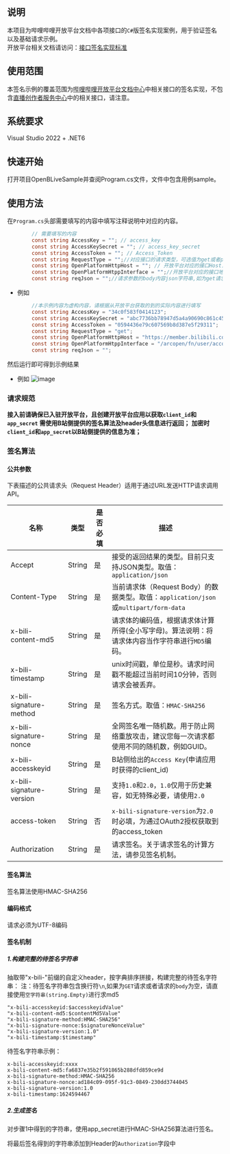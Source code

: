 ## 说明 
本项目为哔哩哔哩开放平台文档中各项接口的`C#`版签名实现案例，用于验证签名以及基础请求示例。  
开放平台相关文档请访问：[接口签名实现标准](https://open.bilibili.com/doc/4/8673959e-f7bb-56e6-6e68-d225f971b81b)

## 使用范围
本签名示例的覆盖范围为[哔哩哔哩开放平台文档中心](https://open.bilibili.com/doc)中相关接口的签名实现，不包含[直播创作者服务中心](https://open-live.bilibili.com/document/bdb1a8e5-a675-5bfe-41a9-7a7163f75dbf#h1-u5E73u53F0u4ECBu7ECD)中的相关接口，请注意。

## 系统要求

Visual Studio 2022 + .NET6

## 快速开始

打开项目OpenBLiveSample并查阅Program.cs文件，文件中包含用例sample。

## 使用方法
在`Program.cs`头部需要填写的内容中填写注释说明中对应的内容。
```C#
        // 需要填写的内容
        const string AccessKey = ""; // access_key
        const string AccessKeySecret = ""; // access_key_secret    
        const string AccessToken = ""; // Access_Token  
        const string RequestType = "";//对应接口的请求类型，可选值为get或者post
        const string OpenPlatformHttpHost = ""; // 开放平台对应的接口Host，例如接口地址为https://member.bilibili.com/arcopen/fn/user/account/info，则此处填写"https://member.bilibili.com"
        const string OpenPlatformHtppInterface = "";//开放平台对应的接口地址，例如接口地址为https://member.bilibili.com/arcopen/fn/user/account/info，则此处填写"/arcopen/fn/user/account/info"
        const string reqJson = "";//请求参数的body内容json字符串,如为get请求或者求参数为空则填写空字符串
```

- 例如
```C#
        //本示例内容为虚构内容，请根据从开放平台获取的到的实际内容进行填写
        const string AccessKey = "34c0f583f0414123";
        const string AccessKeySecret = "abc7736bb78947d5a4a90690c861c456"; 
        const string AccessToken = "0594436e79c607569b8d387e5f29311";
        const string RequestType = "get";
        const string OpenPlatformHttpHost = "https://member.bilibili.com"; 
        const string OpenPlatformHtppInterface = "/arcopen/fn/user/account/info";
        const string reqJson = "";
```

然后运行即可得到示例结果
- 例如
![image](https://github.com/user-attachments/assets/ce8d803f-c0b5-438e-ab20-c2812c6023bd)


### 请求规范
**接入前请确保已入驻开放平台，且创建开放平台应用以获取`client_id`和`app_secret`**
**需使用B站侧提供的签名算法及header头信息进行返回；**
**加密时`client_id`和`app_secret`以B站侧提供的信息为准；**



### 签名算法

#### 公共参数

下表描述的公共请求头（Request Header）适用于通过URL发送HTTP请求调用API。

| **名称**                 | **类型** | **是否必填** | **描述**                                                     |
| ------------------------ | -------- | ------------ | ------------------------------------------------------------ |
| Accept                   | String   | 是           | 接受的返回结果的类型。目前只支持JSON类型。取值：`application/json` |
| Content-Type             | String   | 是           | 当前请求体（Request Body）的数据类型。取值：`application/json`或`multipart/form-data` |
| x-bili-content-md5       | String   | 是           | 请求体的编码值，根据请求体计算所得(全小写字母)。算法说明：将请求体内容当作字符串进行`MD5`编码。 |
| x-bili-timestamp         | String   | 是           | unix时间戳，单位是秒。请求时间戳不能超过当前时间10分钟，否则请求会被丢弃。 |
| x-bili-signature-method  | String   | 是           | 签名方式。取值：`HMAC-SHA256`                                |
| x-bili-signature-nonce   | String   | 是           | 全网签名唯一随机数。用于防止网络重放攻击，建议您每一次请求都使用不同的随机数，例如GUID。 |
| x-bili-accesskeyid       | String   | 是           | B站侧给出的`Access Key`(申请应用时获得的client_id)                                        |
| x-bili-signature-version | String   | 是           | 支持`1.0`和`2.0`，`1.0`仅用于历史兼容，如无特殊必要，请使用`2.0` |
|access-token|String|否|`x-bili-signature-version`为`2.0`时必填，为通过OAuth2授权获取到的access_token|
| Authorization            | String   | 是           | 请求签名。关于请求签名的计算方法，请参见签名机制。           |

#### 签名算法

签名算法使用HMAC-SHA256



#### 编码格式

请求必须为UTF-8编码



#### 签名机制

##### 1.构建完整的待签名字符串

抽取带"x-bili-"前缀的自定义header，按字典排序拼接，构建完整的待签名字符串：
注：待签名字符串包含换行符`\n`,如果为`GET`请求或者请求的`body`为空，请直接使用`空字符串(string.Empty)`进行求md5

```Plain-text
"x-bili-accesskeyid:$accesskeyidValue"
"x-bili-content-md5:$contentMd5Value"
"x-bili-signature-method:HMAC-SHA256"
"x-bili-signature-nonce:$signatureNonceValue"
"x-bili-signature-version:1.0"
"x-bili-timestamp:$timestamp"
```

待签名字符串示例：

```Plain-text
x-bili-accesskeyid:xxxx
x-bili-content-md5:fa6837e35b2f591865b288dfd859ce9d
x-bili-signature-method:HMAC-SHA256
x-bili-signature-nonce:ad184c09-095f-91c3-0849-230dd3744045
x-bili-signature-version:1.0
x-bili-timestamp:1624594467
```



##### 2.生成签名

对步骤1中得到的字符串，使用app_secret进行HMAC-SHA256算法进行签名。

将最后签名得到的字符串添加到Header的`Authorization`字段中

